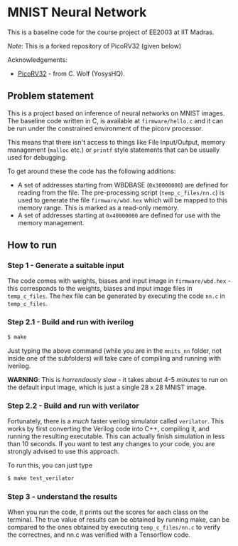 
# MNIST Neural Network

This is a baseline code for the course project of EE2003 at IIT Madras.

*Note*: This is a forked repository of PicoRV32 (given below)

Acknowledgements:
- [PicoRV32](https://github.com/YosysHQ/picorv32) - from C. Wolf (YosysHQ).  

## Problem statement

This is a project based on inference of neural networks on MNIST images. The baseline code written in C, is available at `firmware/hello.c` and it can be run under the constrained environment of the picorv processor.

This means that there isn't access to things like File Input/Output, memory management (`malloc` etc.) or `printf` style statements that can be usually used for debugging.

To get around these the code has the following additions:

- A set of addresses starting from WBDBASE (`0x30000000`) are defined for reading from the file. The pre-processing script (`temp_c_files/nn.c`) is used to generate the file `firmware/wbd.hex` which will be mapped to this memory range.  This is marked as a read-only memory.
- A set of addresses starting at `0x40000000` are defined for use with the memory management.

## How to run

### Step 1 - Generate a suitable input
The code comes with weights, biases and input image in `firmware/wbd.hex` - this corresponds to the weights, biases and input image files in `temp_c_files`.  The hex file can be generated by executing the code `nn.c` in `temp_c_files`. 

### Step 2.1 - Build and run with iverilog

```sh
$ make
```
Just typing the above command (while you are in the `mnits_nn` folder, not inside one of the subfolders) will take care of compiling and running with iverilog.

**WARNING**: This is *horrendously* slow - it takes about 4-5 *minutes* to run on the default input image, which is just a single 28 x 28 MNIST image.  

### Step 2.2 - Build and run with verilator
Fortunately, there is a *much* faster verilog simulator called `verilator`.  This works by first converting the Verilog code into C++, compiling it, and running the resulting executable.  This can actually finish simulation in less than 10 seconds.  If you want to test any changes to your code, you are strongly advised to use this approach.

To run this, you can just type 
```sh
$ make test_verilator
```

### Step 3 - understand the results
When you run the code, it prints out the scores for each class on the terminal. The true value of results can be obtained by running make, can be compared to the ones obtained by executing `temp_c_files/nn.c` to verify the correctnes, and nn.c was veriified with a Tensorflow code. 
